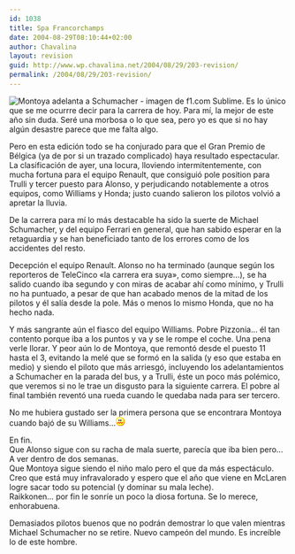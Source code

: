 ```yaml
---
id: 1038
title: Spa Francorchamps
date: 2004-08-29T08:10:44+02:00
author: Chavalina
layout: revision
guid: http://www.wp.chavalina.net/2004/08/29/203-revision/
permalink: /2004/08/29/203-revision/
---
```

<img class="imgizqda" src="http://www.chavalina.net/imagenes/fotos/spa.jpg" alt="Montoya adelanta a Schumacher - imagen de f1.com" />  
Sublime.  
Es lo &uacute;nico que se me ocurrre decir para la carrera de hoy. Para mí, la mejor de este a&ntilde;o sin duda. Seré una morbosa o lo que sea, pero yo es que si no hay alg&uacute;n desastre parece que me falta algo.

Pero en esta edición todo se ha conjurado para que el Gran Premio de Bélgica (ya de por si un trazado complicado) haya resultado espectacular. La clasificación de ayer, una locura, lloviendo intermitentemente, con mucha fortuna para el equipo Renault, que consiguió pole position para Trulli y tercer puesto para Alonso, y perjudicando notablemente a otros equipos, como Williams y Honda; justo cuando salieron los pilotos volvió a apretar la lluvia.

De la carrera para mí lo más destacable ha sido la suerte de Michael Schumacher, y del equipo Ferrari en general, que han sabido esperar en la retaguardia y se han beneficiado tanto de los errores como de los accidentes del resto.

Decepción el equipo Renault. Alonso no ha terminado (aunque seg&uacute;n los reporteros de TeleCinco «la carrera era suya», como siempre…), se ha salido cuando iba segundo y con miras de acabar ahí como mínimo, y Trulli no ha puntuado, a pesar de que han acabado menos de la mitad de los pilotos y él salía desde la pole. Más o menos lo mismo Honda, que no ha hecho nada.

Y más sangrante a&uacute;n el fiasco del equipo Williams. Pobre Pizzonia… él tan contento porque iba a los puntos y va y se le rompe el coche. Una pena verle llorar. Y peor a&uacute;n lo de Montoya, que remontó desde el puesto 11 hasta el 3, evitando la melé que se formó en la salida (y eso que estaba en medio) y siendo el piloto que más arriesgó, incluyendo los adelantamientos a Schumacher en la parada del bus, y a Trulli, éste un poco más polémico, que veremos si no le trae un disgusto para la siguiente carrera. El pobre al final también reventó una rueda cuando le quedaba nada para ser tercero.

No me hubiera gustado ser la primera persona que se encontrara Montoya cuando bajó de su Williams…![emo](/imagenes/emoticonos/asqueado.gif) 

En fin.  
Que Alonso sigue con su racha de mala suerte, parecía que iba bien pero… A ver dentro de dos semanas.  
Que Montoya sigue siendo el ni&ntilde;o malo pero el que da más espectáculo. Creo que está muy infravalorado y espero que el a&ntilde;o que viene en McLaren logre sacar todo su potencial (y dominar su mala leche).  
Raikkonen… por fin le sonríe un poco la diosa fortuna. Se lo merece, enhorabuena.

Demasiados pilotos buenos que no podrán demostrar lo que valen mientras Michael Schumacher no se retire. Nuevo campeón del mundo. Es increíble lo de este hombre.